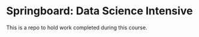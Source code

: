 Springboard: Data Science Intensive
===================================

This is a repo to hold work completed during this course.
